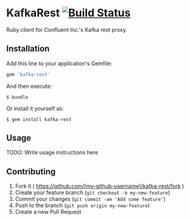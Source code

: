 # KafkaRest [![Build Status](https://travis-ci.org/yagnik/kafka-rest.svg?branch=master)](https://travis-ci.org/yagnik/kafka-rest)

Ruby client for Confluent Inc.'s Kafka rest proxy.

## Installation

Add this line to your application's Gemfile:

```ruby
gem 'kafka-rest'
```

And then execute:

    $ bundle

Or install it yourself as:

    $ gem install kafka-rest

## Usage

TODO: Write usage instructions here

## Contributing

1. Fork it ( https://github.com/[my-github-username]/kafka-rest/fork )
2. Create your feature branch (`git checkout -b my-new-feature`)
3. Commit your changes (`git commit -am 'Add some feature'`)
4. Push to the branch (`git push origin my-new-feature`)
5. Create a new Pull Request
